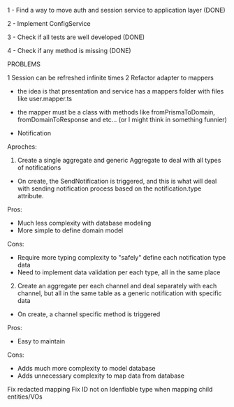 1 - Find a way to move auth and session service to application layer (DONE)

2 - Implement ConfigService

3 - Check if all tests are well developed (DONE)

4 - Check if any method is missing (DONE)

PROBLEMS

1 Session can be refreshed infinite times
2 Refactor adapter to mappers

- the idea is that presentation and service has a mappers folder with files like user.mapper.ts
- the mapper must be a class with methods like fromPrismaToDomain, fromDomainToResponse and etc... (or I might think in something funnier)

- Notification

Aproches:

1. Create a single aggregate and generic Aggregate to deal with all types of notifications

- On create, the SendNotification is triggered, and this is what will deal with sending notification process based on the notification.type attribute.

Pros:

- Much less complexity with database modeling
- More simple to define domain model

Cons:

- Require more typing complexity to "safely" define each notification type data
- Need to implement data validation per each type, all in the same place

2. Create an aggregate per each channel and deal separately with each channel, but all in the same table
   as a generic notification with specific data

- On create, a channel specific method is triggered

Pros:

- Easy to maintain

Cons:

- Adds much more complexity to model database
- Adds unnecessary complexity to map data from database

Fix redacted mapping
Fix ID not on Idenfiable type when mapping child entities/VOs
